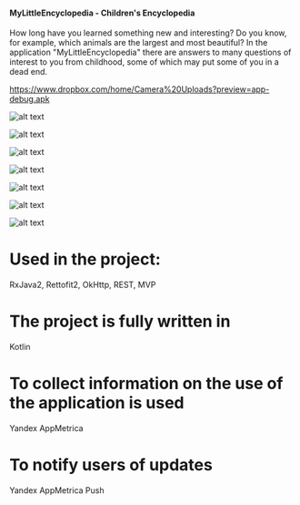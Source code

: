 #### MyLittleEncyclopedia - Children's Encyclopedia

How long have you learned something new and interesting?
Do you know, for example, which animals are the largest and most beautiful?
In the application "MyLittleEncyclopedia" there are answers to many questions of interest to you from childhood, some of which may put some of you in a dead end.

https://www.dropbox.com/home/Camera%20Uploads?preview=app-debug.apk

![alt text](Screenshot_20190831-214721.png )


![alt text](Screenshot_20190831-214744.png )


![alt text](Screenshot_20190831-214751.png )


![alt text](Screenshot_20190831-214756.png )


![alt text](Screenshot_20190831-214802.png )


![alt text](Screenshot_20190831-214807.png )


![alt text](Screenshot_20190831-215021.png )


# Used in the project:
RxJava2, Rettofit2, OkHttp, REST, MVP

# The project is fully written in
Kotlin

# To collect information on the use of the application is used
Yandex AppMetrica

# To notify users of updates
Yandex AppMetrica Push

